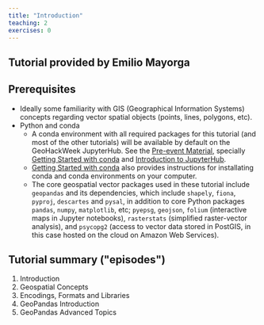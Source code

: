 ```yaml
---
title: "Introduction"
teaching: 2
exercises: 0
---
```


## Tutorial provided by Emilio Mayorga

## Prerequisites
* Ideally some familiarity with GIS (Geographical Information Systems) concepts regarding vector spatial objects (points, lines, polygons, etc).
* Python and conda
  * A conda environment with all required packages for this tutorial (and most of the other tutorials) will be available by default on the GeoHackWeek JupyterHub. See the [Pre-event Material](https://geohackweek.github.io/preliminary/), specially [Getting Started with conda](https://geohackweek.github.io/preliminary/01-conda-tutorial/) and [Introduction to JupyterHub](https://geohackweek.github.io/Introductory/05-Jupyter-tutorial/).
  * [Getting Started with conda](https://geohackweek.github.io/preliminary/01-conda-tutorial/) also provides instructions for installating conda and conda environments on your computer.
  * The core geospatial vector packages used in these tutorial include `geopandas` and its dependencies, which include `shapely`, `fiona`, `pyproj`, `descartes` and `pysal`, in addition to core Python packages `pandas`, `numpy`, `matplotlib`, etc; `pyepsg`, `geojson`, `folium` (interactive maps in Jupyter notebooks), `rasterstats` (simplified raster-vector analysis), and `psycopg2` (access to vector data stored in PostGIS, in this case hosted on the cloud on Amazon Web Services).


## Tutorial summary ("episodes")
1. Introduction
2. Geospatial Concepts
3. Encodings, Formats and Libraries
4. GeoPandas Introduction
5. GeoPandas Advanced Topics
